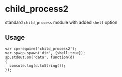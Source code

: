 child_process2
======

 standard `child_process` module with added `shell` option

Usage
-----

    var cp=require('child_process2');
    var sp=cp.spawn('dir', {shell:true});
    sp.stdout.on('data', function(d)
    {
      console.log(d.toString());
    });

